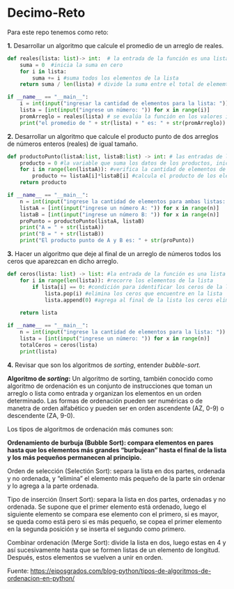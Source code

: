 # Decimo-Reto

Para este repo tenemos como reto:

**1.** Desarrollar un algoritmo que calcule el promedio de un arreglo de reales.
```python
def reales(lista: list)-> int:  # la entrada de la función es una lista
    suma = 0  #inicia la suma en cero
    for i in lista:
        suma += i #suma todos los elementos de la lista
    return suma / len(lista) # divide la suma entre el total de elememtos para hallar el promedio

if __name__ == "__main__":
    i = int(input("ingresar la cantidad de elementos para la lista: "))
    lista = [int(input("ingrese un número: ")) for x in range(i)]
    promArreglo = reales(lista) # se evalúa la función en los valores ingresados
    print("el promedio de " + str(lista) + " es: " + str(promArreglo))
```

**2.** Desarrollar un algoritmo que calcule el producto punto de dos arreglos de números enteros (reales) de igual tamaño.
```python
def productoPunto(listaA:list, listaB:list) -> int: # las entradas de la función serán las dos listas de numeros enteros
    producto = 0 #la variable que suma los datos de los productos, inicia en 0
    for i in range(len(listaA)): #verifica la cantidad de elementos de solo una de las listas dado que ambas tienen la misma cantidad.
        producto += listaA[i]*listaB[i] #calcula el producto de los elementos que estén en la misma posición en cada lista y suma los productos
    return producto

if __name__ == "__main__":
    n = int(input("ingrese la cantidad de elementos para ambas listas: "))
    listaA = [int(input("ingrese un número A: ")) for x in range(n)]
    listaB = [int(input("ingrese un número B: ")) for x in range(n)]
    proPunto = productoPunto(listaA, listaB)
    print("A = " + str(listaA))
    print("B = " + str(listaB))
    print("El producto punto de A y B es: " + str(proPunto))
```

**3.** Hacer un algoritmo que deje al final de un arreglo de números todos los ceros que aparezcan en dicho arreglo.
```python
def ceros(lista: list) -> list: #la entrada de la función es una lista
    for i in range(len(lista)): #recorre los elementos de la lista
        if lista[i] == 0: #condición para identificar los ceros de la lista
            lista.pop(i) #elimina los ceros que encuentre en la lista
            lista.append(0) #agrega al final de la lista los ceros eliminados anteriormente
            
    return lista

if __name__ == "__main__":
    n = int(input("ingrese la cantidad de elementos para la lista: "))
    lista = [int(input("ingrese un número: ")) for x in range(n)]
    totalCeros = ceros(lista)
    print(lista)
```

**4.** Revisar que son los algoritmos de *sorting*, entender *bubble-sort*.

**Algoritmo de *sorting*:**
Un algoritmo de sorting, también conocido como algoritmo de ordenación es un conjunto de instrucciones que toman un arreglo o lista como entrada y organizan los elementos en un orden determinado. Las formas de ordenación pueden ser numéricas o de manetra de orden alfabético y pueden ser en orden ascendente (AZ, 0-9) o descendente (ZA, 9-0).

Los tipos de algoritmos de ordenación más comunes son:

**Ordenamiento de burbuja (Bubble Sort): compara elementos en pares hasta que los elementos más grandes “burbujean” hasta el final de la lista y los más pequeños permanecen al principio.**

Orden de selección (Selectión Sort): separa la lista en dos partes, ordenada y no ordenada, y “elimina” el elemento más pequeño de la parte sin ordenar y lo agrega a la parte ordenada.

Tipo de inserción (Insert Sort): separa la lista en dos partes, ordenadas y no ordenada. Se supone que el primer elemento está ordenado, luego el siguiente elemento se compara ese elemento con el primero, si es mayor, se queda como está pero si es más pequeño, se copea el primer elemento en la segunda posición y se inserta el segundo como primero.

Combinar ordenación (Merge Sort): divide la lista en dos, luego estas en 4 y así sucesivamente hasta que se formen listas de un elemento de longitud. Después, estos elementos se vuelven a unir en orden. 

Fuente: https://eiposgrados.com/blog-python/tipos-de-algoritmos-de-ordenacion-en-python/
